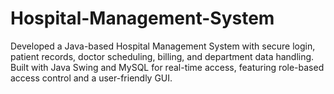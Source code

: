 # Hospital-Management-System
Developed a Java-based Hospital Management System with secure login, patient records, doctor scheduling, billing, and department data handling. Built with Java Swing and MySQL for real-time access, featuring role-based access control and a user-friendly GUI.
